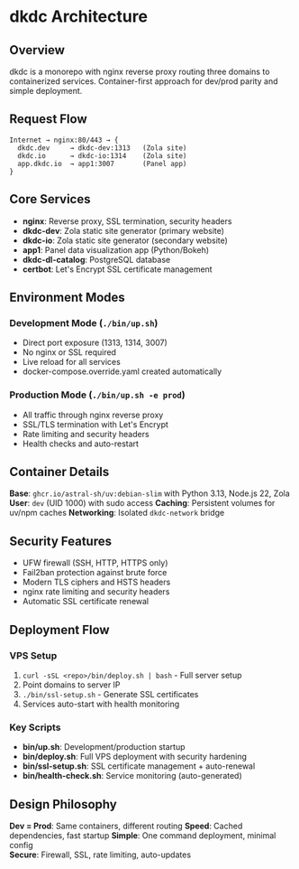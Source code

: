 # dkdc Architecture

## Overview

dkdc is a monorepo with nginx reverse proxy routing three domains to containerized services. Container-first approach for dev/prod parity and simple deployment.

## Request Flow

```
Internet → nginx:80/443 → {
  dkdc.dev     → dkdc-dev:1313   (Zola site)
  dkdc.io      → dkdc-io:1314    (Zola site)  
  app.dkdc.io  → app1:3007       (Panel app)
}
```

## Core Services

- **nginx**: Reverse proxy, SSL termination, security headers
- **dkdc-dev**: Zola static site generator (primary website)
- **dkdc-io**: Zola static site generator (secondary website)
- **app1**: Panel data visualization app (Python/Bokeh)
- **dkdc-dl-catalog**: PostgreSQL database
- **certbot**: Let's Encrypt SSL certificate management

## Environment Modes

### Development Mode (`./bin/up.sh`)
- Direct port exposure (1313, 1314, 3007)
- No nginx or SSL required
- Live reload for all services
- docker-compose.override.yaml created automatically

### Production Mode (`./bin/up.sh -e prod`)
- All traffic through nginx reverse proxy
- SSL/TLS termination with Let's Encrypt
- Rate limiting and security headers
- Health checks and auto-restart

## Container Details

**Base**: `ghcr.io/astral-sh/uv:debian-slim` with Python 3.13, Node.js 22, Zola
**User**: `dev` (UID 1000) with sudo access
**Caching**: Persistent volumes for uv/npm caches
**Networking**: Isolated `dkdc-network` bridge

## Security Features

- UFW firewall (SSH, HTTP, HTTPS only)
- Fail2ban protection against brute force
- Modern TLS ciphers and HSTS headers
- nginx rate limiting and security headers
- Automatic SSL certificate renewal

## Deployment Flow

### VPS Setup
1. `curl -sSL <repo>/bin/deploy.sh | bash` - Full server setup
2. Point domains to server IP 
3. `./bin/ssl-setup.sh` - Generate SSL certificates
4. Services auto-start with health monitoring

### Key Scripts
- **bin/up.sh**: Development/production startup
- **bin/deploy.sh**: Full VPS deployment with security hardening
- **bin/ssl-setup.sh**: SSL certificate management + auto-renewal
- **bin/health-check.sh**: Service monitoring (auto-generated)

## Design Philosophy

**Dev = Prod**: Same containers, different routing
**Speed**: Cached dependencies, fast startup
**Simple**: One command deployment, minimal config  
**Secure**: Firewall, SSL, rate limiting, auto-updates